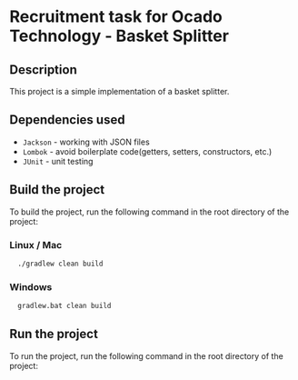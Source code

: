 # Recruitment task for Ocado Technology - Basket Splitter

## Description

This project is a simple implementation of a basket splitter. 
## Dependencies used

- `Jackson` - working with JSON files
- `Lombok` - avoid boilerplate code(getters, setters, constructors, etc.)
- `JUnit` - unit testing

## Build the project

To build the project, run the following command in the root directory of the project:

### Linux / Mac
```bash
  ./gradlew clean build
```

### Windows
```bash
  gradlew.bat clean build
```

## Run the project

To run the project, run the following command in the root directory of the project:

